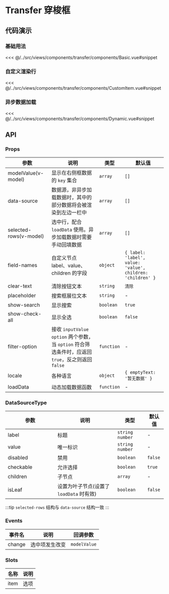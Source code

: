 # Transfer 穿梭框

## 代码演示

### 基础用法

<<< @/../src/views/components/transfer/components/Basic.vue#snippet

### 自定义渲染行

<<< @/../src/views/components/transfer/components/CustomItem.vue#snippet

### 异步数据加载

<<< @/../src/views/components/transfer/components/Dynamic.vue#snippet

## API

### Props

| 参数<img width="180"/>   | 说明                                                                        | 类型         | 默认值                                                        |
|------------------------|---------------------------------------------------------------------------|------------|------------------------------------------------------------|
| modelValue(v-model)    | 显示在右侧框数据的 `key` 集合                                                        | `array`    | `[]`                                                       |
| data-source            | 数据源，非异步加载数据时，其中的部分数据将会被渲染到左边一栏中                                           | `array`    | `[]`                                                       |
| selected-rows(v-model) | 选中行，配合 `loadData` 使用。异步加载数据时需要手动回填数据                                      | `array`    | `[]`                                                       |
| field-names            | 自定义节点 label、value、children 的字段                                            | `object`   | `{ label: 'label', value: 'value', children: 'children' }` |
| clear-text             | 清除按钮文本                                                                    | `string`   | `清除`                                                       |
| placeholder            | 搜索框展位文本                                                                   | `string`   | -                                                          |
| show-search            | 显示搜索                                                                      | `boolean`  | `true`                                                     |
| show-check-all         | 显示全选                                                                      | `boolean`  | `false`                                                    |
| filter-option          | 接收 `inputValue` `option` 两个参数，当 `option` 符合筛选条件时，应返回 `true`，反之则返回 `false` | `function` | -                                                          |
| locale                 | 各种语言                                                                      | `object`   | `{ emptyText: '暂无数据' }`                                    |
| loadData               | 动态加载数据函数                                                                  | `function` | -                                                          |

### DataSourceType

| 参数<img width="180"/> | 说明                          | 类型                | 默认值     |
|----------------------|-----------------------------|-------------------|---------|
| label                | 标题                          | `string` `number` | -       |
| value                | 唯一标识                        | `string` `number` | -       |
| disabled             | 禁用                          | `boolean`         | `false` |
| checkable            | 允许选择                        | `boolean`         | `true`  |
| children             | 子节点                         | `array`           | -       |
| isLeaf               | 设置为叶子节点(设置了 `loadData` 时有效) | `boolean`         | `false` |

:::tip
`selected-rows` 结构与 `data-source` 结构一致
:::

### Events

| 事件名    | 说明      | 回调参数         |
|--------|---------|--------------|
| change | 选中项发生改变 | `modelValue` |

### Slots

| 名称   | 说明 |
|------|----|
| item | 选项 |
